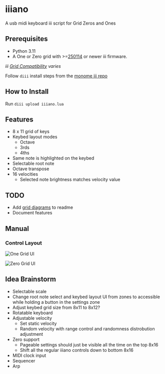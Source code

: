 # iiiano

A usb midi keyboard iii script for Grid Zeros and Ones

## Prerequisites

* Python 3.11
* A One or Zero grid with >=[250114](https://github.com/monome/iii/releases/tag/250114) or newer iii firmware.
  
*iii [Grid Compatibility](https://github.com/monome/iii?tab=readme-ov-file#compatibility) varies*

Follow `diii` install steps from the [monome iii repo](https://github.com/monome/iii?tab=readme-ov-file#diii)

## How to Install

Run `diii upload iiiano.lua`

## Features

* 8 x 11 grid of keys
* Keybed layout modes
  * Octave
  * 3rds
  * 4ths
* Same note is highlighted on the keybed
* Selectable root note
* Octave transpose
* 16 velocities
  * Selected note brightness matches velocity value

## TODO

* Add [grid diagrams](https://tyleretters.github.io/GridStation/) to readme
* Document features

## Manual

### Control Layout

![One Grid UI]()

![Zero Grid UI]()

## Idea Brainstorm

* Selectable scale
* Change root note select and keybed layout UI from zones to accessible while holding a button in the settings zone
* Adjust keybed grid size from 8x11 to 8x12?
* Rotatable keyboard
* Adjustable velocity
  * Set static velocity
  * Random velocity with range control and randomness distrobution adjustment
* Zero support
  * Pageable settings should just be visible all the time on the top 8x16
  * Shift all the regular iiiano controls down to bottom 8x16
* MIDI clock input
* Sequencer
* Arp

